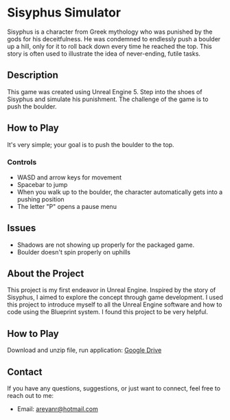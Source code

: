 # Sisyphus Simulator

Sisyphus is a character from Greek mythology who was punished by the gods for his deceitfulness. He was condemned to endlessly push a boulder up a hill, only for it to roll back down every time he reached the top. This story is often used to illustrate the idea of never-ending, futile tasks.

## Description
This game was created using Unreal Engine 5. Step into the shoes of Sisyphus and simulate his punishment. The challenge of the game is to push the boulder.

## How to Play
It's very simple; your goal is to push the boulder to the top.

### Controls
- WASD and arrow keys for movement
- Spacebar to jump
- When you walk up to the boulder, the character automatically gets into a pushing position
- The letter "P" opens a pause menu

## Issues
- Shadows are not showing up properly for the packaged game.
- Boulder doesn't spin properly on uphills


## About the Project
This project is my first endeavor in Unreal Engine. Inspired by the story of Sisyphus, I aimed to explore the concept through game development. I used this project to introduce myself to all the Unreal Engine software and how to code using the Blueprint system. I found this project to be very helpful.

## How to Play
Download and unzip file, run application: [Google Drive]([https://drive.google.com/file/d/1YTo8gncWW-M7xw4585FKnfiAohsqh6Ug/view?usp=sharing](https://drive.google.com/file/d/1QHH5j1WFE5rQqx4gjz5kw4IJgk9JBmAE/view?usp=sharing))

## Contact
If you have any questions, suggestions, or just want to connect, feel free to reach out to me:
- Email: areyanr@hotmail.com
